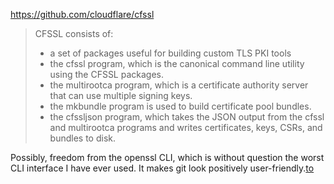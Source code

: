 https://github.com/cloudflare/cfssl

> CFSSL consists of:
> 
> - a set of packages useful for building custom TLS PKI tools
> - the cfssl program, which is the canonical command line utility using the CFSSL packages.
> - the multirootca program, which is a certificate authority server that can use multiple signing keys.
> - the mkbundle program is used to build certificate pool bundles.
> - the cfssljson program, which takes the JSON output from the cfssl and multirootca programs and writes certificates, keys, CSRs, and bundles to disk.

Possibly, freedom from the openssl CLI, which is without question the worst CLI interface I have ever used. It makes git look positively user-friendly.[to]()